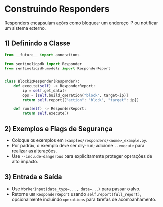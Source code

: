 # Construindo Responders

Responders encapsulam ações como bloquear um endereço IP ou notificar um sistema externo.

## 1) Definindo a Classe

```python
from __future__ import annotations

from sentineliqsdk import Responder
from sentineliqsdk.models import ResponderReport


class BlockIpResponder(Responder):
    def execute(self) -> ResponderReport:
        ip = self.get_data()
        ops = [self.build_operation("block", target=ip)]
        return self.report({"action": "block", "target": ip})

    def run(self) -> ResponderReport:
        return self.execute()
```

## 2) Exemplos e Flags de Segurança

- Coloque os exemplos em `examples/responders/<nome>_example.py`.
- Por padrão, o exemplo deve ser dry-run; adicione `--execute` para realizar as alterações.
- Use `--include-dangerous` para explicitamente proteger operações de alto impacto.

## 3) Entrada e Saída

- Use `WorkerInput(data_type=..., data=...)` para passar o alvo.
- Retorne um `ResponderReport` usando `self.report(full_report)`, opcionalmente incluindo `operations` para tarefas de acompanhamento.
